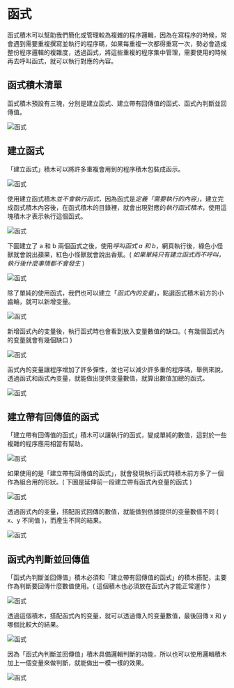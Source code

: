 # 函式

函式積木可以幫助我們簡化或管理較為複雜的程序邏輯，因為在寫程序的時候，常會遇到需要重複撰寫並執行的程序碼，如果每重複一次都得重寫一次，勢必會造成整份程序邏輯的複雜度，透過函式，將這些重複的程序集中管理，需要使用的時候再去呼叫函式，就可以執行對應的內容。

## 函式積木清單

函式積木預設有三塊，分別是建立函式、建立帶有回傳值的函式、函式內判斷並回傳值。

![函式](../images/zh-tw/docs/webbit/basic/function-01.jpg)

## 建立函式

「建立函式」積木可以將許多重複會用到的程序積木包裝成函示。

![函式](../images/zh-tw/docs/webbit/basic/function-03.jpg)

使用建立函式積木*並不會執行函式*，因為函式是*定義「需要執行的內容」*，建立完成函式積木內容後，在函式積木的目錄裡，就會出現對應的*執行函式積木*，使用這塊積木才表示執行這個函式。

![函式](../images/zh-tw/docs/webbit/basic/function-02.jpg)

下圖建立了 a 和 b 兩個函式之後，使用*呼叫函式 a 和 b*，網頁執行後，綠色小怪獸就會說出蘋果，紅色小怪獸就會說出香蕉。( *如果單純只有建立函式而不呼叫，執行後什麼事情都不會發生* )

![函式](../images/zh-tw/docs/webbit/basic/function-05.jpg)

除了單純的使用函式，我們也可以建立「*函式內的变量*」，點選函式積木前方的小齒輪，就可以新增变量。

![函式](../images/zh-tw/docs/webbit/basic/function-06.gif)

新增函式內的变量後，執行函式時也會看到放入变量數值的缺口。( 有幾個函式內的变量就會有幾個缺口 )

![函式](../images/zh-tw/docs/webbit/basic/function-07.jpg)

函式內的变量讓程序增加了許多彈性，並也可以減少許多重的程序碼，舉例來說，透過函式和函式內变量，就能做出提供变量數值，就算出數值加總的函式。

![函式](../images/zh-tw/docs/webbit/basic/function-08.jpg)

## 建立帶有回傳值的函式

「建立帶有回傳值的函式」積木可以讓執行的函式，變成單純的數值，這對於一些複雜的程序應用相當有幫助。

![函式](../images/zh-tw/docs/webbit/basic/function-09.jpg)

如果使用的是「建立帶有回傳值的函式」，就會發現執行函式時積木前方多了一個作為組合用的形狀。( 下圖是延伸前一段建立帶有函式內变量的函式 )

![函式](../images/zh-tw/docs/webbit/basic/function-10.jpg)

透過函式內的变量，搭配函式回傳的數值，就能做到依據提供的变量數值不同 ( x、y 不同值 )，而產生不同的結果。

![函式](../images/zh-tw/docs/webbit/basic/function-11.jpg)

## 函式內判斷並回傳值

「函式內判斷並回傳值」積木必須和「建立帶有回傳值的函式」的積木搭配，主要作為判斷要回傳什麼數值使用。( 這個積木也必須放在函式內才能正常運作 ) 

![函式](../images/zh-tw/docs/webbit/basic/function-12.jpg)

透過這個積木，搭配函式內的变量，就可以透過傳入的变量數值，最後回傳 x 和 y 哪個比較大的結果。

![函式](../images/zh-tw/docs/webbit/basic/function-13.jpg)

因為「函式內判斷並回傳值」積木具備邏輯判斷的功能，所以也可以使用邏輯積木加上一個变量來做判斷，就能做出一模一樣的效果。

![函式](../images/zh-tw/docs/webbit/basic/function-14.jpg)

